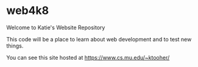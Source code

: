 # web4k8

Welcome to Katie's Website Repository 

This code will be a place to learn about web development and to test new things.

You can see this site hosted at https://www.cs.mu.edu/~ktooher/
